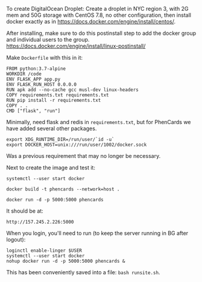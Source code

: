 To create DigitalOcean Droplet:
Create a droplet in NYC region 3, with 2G mem and 50G storage with CentOS 7.8, no other configuration, then install docker exactly as in https://docs.docker.com/engine/install/centos/.

After installing, make sure to do this postinstall step to add the docker group and individual users to the group.  https://docs.docker.com/engine/install/linux-postinstall/

Make `Dockerfile` with this in it:
```
FROM python:3.7-alpine
WORKDIR /code
ENV FLASK_APP app.py
ENV FLASK_RUN_HOST 0.0.0.0
RUN apk add --no-cache gcc musl-dev linux-headers
COPY requirements.txt requirements.txt
RUN pip install -r requirements.txt
COPY . .
CMD ["flask", "run"]
```
Minimally, need flask and redis in `requirements.txt`, but for PhenCards we have added several other packages.

```
export XDG_RUNTIME_DIR=/run/user/`id -u`
export DOCKER_HOST=unix:///run/user/1002/docker.sock
```

Was a previous requirement that may no longer be necessary.

Next to create the image and test it:

```
systemctl --user start docker

docker build -t phencards --network=host .

docker run -d -p 5000:5000 phencards
```

It should be at:

`http://157.245.2.226:5000`

When you login, you'll need to run (to keep the server running in BG after logout):

```
loginctl enable-linger $USER
systemctl --user start docker
nohup docker run -d -p 5000:5000 phencards &
```

This has been conveniently saved into a file: `bash runsite.sh`.
